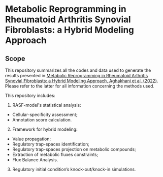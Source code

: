 # Metabolic Reprogramming in Rheumatoid Arthritis Synovial Fibroblasts: a Hybrid Modeling Approach

## Scope

This repository summarizes all the codes and data used to generate the results presented in [Metabolic Reprogramming in Rheumatoid Arthritis Synovial Fibroblasts: a Hybrid Modeling Approach, Aghakhani et al. (2022)](https://www.makeareadme.com/). 
Please refer to the latter for all information concerning the methods used.

This repository includes:

1.  RASF-model's statistical analysis:

- Cellular-specificity assessment;
- Annotation score calculation.

2. Framework for hybrid modeling:

- Value propagation;
- Regulatory trap-spaces identification;
- Regulatory trap-spaces projection on metabolic compounds;
- Extraction of metabolic fluxes constraints;
- Flux Balance Analysis.

3. Regulatory initial condition’s knock-out/knock-in simulations. 
